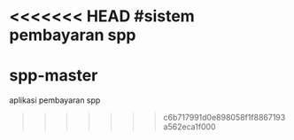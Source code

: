 <<<<<<< HEAD
#sistem pembayaran spp
=======
# spp-master
aplikasi pembayaran spp
>>>>>>> c6b717991d0e898058f1f8867193a562eca1f000
